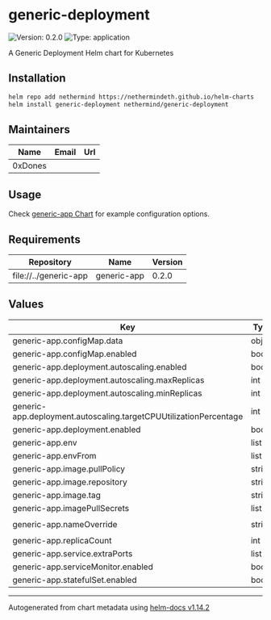 # generic-deployment

![Version: 0.2.0](https://img.shields.io/badge/Version-0.2.0-informational?style=flat-square) ![Type: application](https://img.shields.io/badge/Type-application-informational?style=flat-square)

A Generic Deployment Helm chart for Kubernetes

## Installation

```bash
helm repo add nethermind https://nethermindeth.github.io/helm-charts
helm install generic-deployment nethermind/generic-deployment
```

## Maintainers

| Name | Email | Url |
| ---- | ------ | --- |
| 0xDones |  |  |

## Usage

Check [generic-app Chart](../generic-app/README.md) for example configuration options.

## Requirements

| Repository | Name | Version |
|------------|------|---------|
| file://../generic-app | generic-app | 0.2.0 |

## Values

| Key | Type | Default | Description |
|-----|------|---------|-------------|
| generic-app.configMap.data | object | `{}` |  |
| generic-app.configMap.enabled | bool | `false` |  |
| generic-app.deployment.autoscaling.enabled | bool | `false` |  |
| generic-app.deployment.autoscaling.maxReplicas | int | `100` |  |
| generic-app.deployment.autoscaling.minReplicas | int | `1` |  |
| generic-app.deployment.autoscaling.targetCPUUtilizationPercentage | int | `80` |  |
| generic-app.deployment.enabled | bool | `true` |  |
| generic-app.env | list | `[]` |  |
| generic-app.envFrom | list | `[]` |  |
| generic-app.image.pullPolicy | string | `"IfNotPresent"` |  |
| generic-app.image.repository | string | `"nginx"` |  |
| generic-app.image.tag | string | `"latest"` |  |
| generic-app.imagePullSecrets | list | `[]` |  |
| generic-app.nameOverride | string | `"generic-deployment"` |  |
| generic-app.replicaCount | int | `1` |  |
| generic-app.service.extraPorts | list | `[]` |  |
| generic-app.serviceMonitor.enabled | bool | `false` |  |
| generic-app.statefulSet.enabled | bool | `false` |  |

----------------------------------------------
Autogenerated from chart metadata using [helm-docs v1.14.2](https://github.com/norwoodj/helm-docs/releases/v1.14.2)
